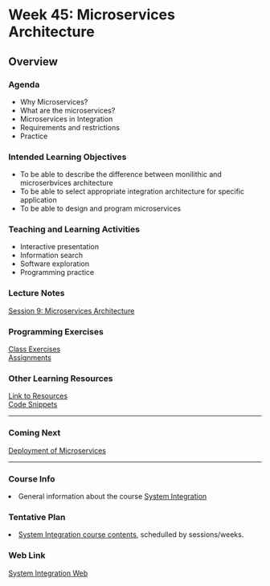 # Week 45: Microservices Architecture
<h2>Overview</h2>
<h3>Agenda</h3>
<ul>
  <li>Why Microservices?</li>
  <li>What are the microservices?</li>
  <li>Microservices in Integration</li>  
  <li>Requirements and restrictions</li>
  <li>Practice</li>
</ul>

<h3>Intended Learning Objectives</h3>
<ul>
	<li>To be able to describe the difference between monilithic and microserbvices architecture</li>
	<li>To be able to select appropriate integration architecture for specific application</li>
  	<li>To be able to design and program microservices</li>
</ul>

<h3>Teaching and Learning Activities</h3>
<ul>
	<li>Interactive presentation</li>
	<li>Information search</li>	
	<li>Software exploration</li>
  <li>Programming practice</li>
</ul>
 
<h3>Lecture Notes</h3>
  	<a href="https://cphbusiness.mrooms.net/pluginfile.php/295381/mod_resource/content/1/Session9Microservices.pdf">Session 9: Microservices Architecture</a>
  
<h3>Programming Exercises</h3>
	<a href="https://github.com/datsoftlyngby/soft2019fall-si/tree/master/docs/Sessions/Week45/Class%20Exercises">Class Exercises</a><br>
	<a href="https://github.com/datsoftlyngby/soft2019fall-si/tree/master/docs/Sessions/Week45/Assignments.md">Assignments</a> 
	
<h3>Other Learning Resources</h3>
<a href="https://github.com/datsoftlyngby/soft2019fall-si/tree/master/docs/Sessions/Week45/Resources.md/">Link to Resources</a><br>
<a href="https://github.com/datsoftlyngby/soft2019fall-si/tree/master/code">Code Snippets</a>

<hr>
<h3>Coming Next</h3>
<a href="https://datsoftlyngby.github.io/soft2019fall-si/Sessions/Week46/">Deployment of Microservices</a>
<hr>
<h3>Course Info</h3>
<li>General information about the course <a href="https://datsoftlyngby.github.io/soft2019fall/SI/course-info.html">System Integration</a></li>
<h3>Tentative Plan</h3>
<li><a href="https://datsoftlyngby.github.io/soft2019fall/SI/tentative-plan.html">System Integration course contents</a>, schedulled by sessions/weeks.</li>
<h3>Web Link</h3>
<a href="https://datsoftlyngby.github.io/soft2019fall-si">System Integration Web</a>
